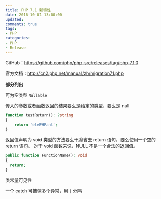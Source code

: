 ```yaml
---
title: PHP 7.1 新特性
date: 2016-10-01 13:00:00
updated:
comments: true
tags:
- PHP
categories:
- PHP
- Release
---
```


GitHub：https://github.com/php/php-src/releases/tag/php-7.1.0

官方文档：http://cn2.php.net/manual/zh/migration71.php

<!--more-->

**部分列出**

可为空类型 `Nullable`

传入的参数或者函数返回的结果要么是给定的类型，要么是 null

```php
function testReturn(): ?string
{
    return 'elePHPant';
}
```

返回值声明为 void 类型的方法要么干脆省去 return 语句，要么使用一个空的 return 语句。 对于 void 函数来说，NULL 不是一个合法的返回值。

```php
public function FunctionName(): void
{
  return;
}
```

类常量可见性

一个 catch 可捕获多个异常，用 `|` 分隔
